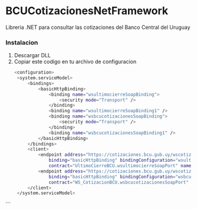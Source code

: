 # BCUCotizacionesNetFramework
Libreria .NET para consultar las cotizaciones del Banco Central del Uruguay 

### Instalacion

1. Descargar DLL
2. Copiar este codigo en tu archivo de configuracion
   ```sh
   <configuration>
	<system.serviceModel>
		<bindings>
			<basicHttpBinding>
				<binding name="wsultimocierreSoapBinding">
					<security mode="Transport" />
				</binding>
				<binding name="wsultimocierreSoapBinding1" />
				<binding name="wsbcucotizacionesSoapBinding">
					<security mode="Transport" />
				</binding>
				<binding name="wsbcucotizacionesSoapBinding1" />
			</basicHttpBinding>
		</bindings>
		<client>
			<endpoint address="https://cotizaciones.bcu.gub.uy/wscotizaciones/servlet/awsultimocierre"
                binding="basicHttpBinding" bindingConfiguration="wsultimocierreSoapBinding"
                contract="UltimoCierreBCU.wsultimocierreSoapPort" name="wsultimocierreSoapPort" />
			<endpoint address="https://cotizaciones.bcu.gub.uy/wscotizaciones/servlet/awsbcucotizaciones"
                binding="basicHttpBinding" bindingConfiguration="wsbcucotizacionesSoapBinding"
                contract="WS_CotizacionBCU.wsbcucotizacionesSoapPort" name="wsbcucotizacionesSoapPort" />
		</client>
	</system.serviceModel>
</configuration>
   ```
